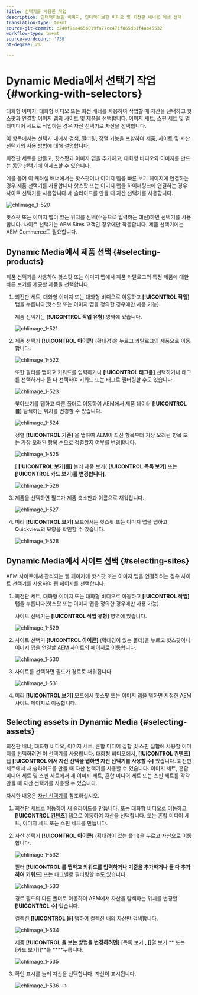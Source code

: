 ```yaml
---
title: 선택기를 사용한 작업
description: 인터랙티브한 이미지, 인터랙티브한 비디오 및 회전판 배너용 에셋 선택
translation-type: tm+mt
source-git-commit: c240f9aa465b019fa77cc471f865db1f4ab45532
workflow-type: tm+mt
source-wordcount: '738'
ht-degree: 2%

---
```



# Dynamic Media에서 선택기 작업 {#working-with-selectors}

대화형 이미지, 대화형 비디오 또는 회전 배너를 사용하여 작업할 때 자산을 선택하고 핫스팟과 연결할 이미지 맵의 사이트 및 제품을 선택합니다. 이미지 세트, 스핀 세트 및 멀티미디어 세트로 작업하는 경우 자산 선택기로 자산을 선택합니다.

이 항목에서는 선택기 내에서 검색, 필터링, 정렬 기능을 포함하여 제품, 사이트 및 자산 선택기의 사용 방법에 대해 설명합니다.

회전판 세트를 만들고, 핫스팟과 이미지 맵을 추가하고, 대화형 비디오와 이미지를 만드는 동안 선택기에 액세스할 수 있습니다.

예를 들어 이 캐러셀 배너에서는 핫스팟이나 이미지 맵을 빠른 보기 페이지에 연결하는 경우 제품 선택기를 사용합니다.핫스팟 또는 이미지 맵을 하이퍼링크에 연결하는 경우 사이트 선택기를 사용합니다.새 슬라이드를 만들 때 자산 선택기를 사용합니다.

![chlimage_1-520](assets/chlimage_1-520.png)

핫스팟 또는 이미지 맵이 있는 위치를 선택(수동으로 입력하는 대신)하면 선택기를 사용합니다. 사이트 선택기는 AEM Sites 고객인 경우에만 작동합니다. 제품 선택기에는 AEM Commerce도 필요합니다.

## Dynamic Media에서 제품 선택 {#selecting-products}

제품 선택기를 사용하여 핫스팟 또는 이미지 맵에서 제품 카탈로그의 특정 제품에 대한 빠른 보기를 제공할 제품을 선택합니다.

1. 회전판 세트, 대화형 이미지 또는 대화형 비디오로 이동하고 **[!UICONTROL 작업]** 탭을 누릅니다(핫스팟 또는 이미지 맵을 정의한 경우에만 사용 가능).

   제품 선택기는 **[!UICONTROL 작업 유형]** 영역에 있습니다.

   ![chlimage_1-521](assets/chlimage_1-521.png)

1. 제품 선택기 **[!UICONTROL 아이콘]** (확대경)을 누르고 카탈로그의 제품으로 이동합니다.

   ![chlimage_1-522](assets/chlimage_1-522.png)

   또한 필터를 탭하고 키워드를 입력하거나 **[!UICONTROL 태그를]** 선택하거나 태그를 선택하거나 둘 다 선택하여 키워드 또는 태그로 필터링할 수도 있습니다.

   ![chlimage_1-523](assets/chlimage_1-523.png)

   찾아보기를 탭하고 다른 폴더로 이동하여 AEM에서 제품 데이터 **[!UICONTROL 를]** 탐색하는 위치를 변경할 수 있습니다.

   ![chlimage_1-524](assets/chlimage_1-524.png)

   정렬 **[!UICONTROL 기준]** 을 탭하여 AEM이 최신 항목부터 가장 오래된 항목 또는 가장 오래된 항목 순으로 정렬할지 여부를 변경합니다.

   ![chlimage_1-525](assets/chlimage_1-525.png)

   [ **[!UICONTROL 보기]를]** 눌러 제품 보기( **[!UICONTROL 목록 보기]** 또는 **[!UICONTROL 카드 보기)를 변경합니다]**.

   ![chlimage_1-526](assets/chlimage_1-526.png)

1. 제품을 선택하면 필드가 제품 축소판과 이름으로 채워집니다.

   ![chlimage_1-527](assets/chlimage_1-527.png)

1. 미리 **[!UICONTROL 보기]** 모드에서는 핫스팟 또는 이미지 맵을 탭하고 Quickview의 모양을 확인할 수 있습니다.

   ![chlimage_1-528](assets/chlimage_1-528.png)

## Dynamic Media에서 사이트 선택 {#selecting-sites}

AEM 사이트에서 관리되는 웹 페이지에 핫스팟 또는 이미지 맵을 연결하려는 경우 사이트 선택기를 사용하여 웹 페이지를 선택합니다.

1. 회전판 세트, 대화형 이미지 또는 대화형 비디오로 이동하고 **[!UICONTROL 작업]** 탭을 누릅니다(핫스팟 또는 이미지 맵을 정의한 경우에만 사용 가능).

   사이트 선택기는 **[!UICONTROL 작업 유형]** 영역에 있습니다.

   ![chlimage_1-529](assets/chlimage_1-529.png)

1. 사이트 선택기 **[!UICONTROL 아이콘]** (확대경이 있는 폴더)을 누르고 핫스팟이나 이미지 맵을 연결할 AEM 사이트의 페이지로 이동합니다.

   ![chlimage_1-530](assets/chlimage_1-530.png)

1. 사이트를 선택하면 필드가 경로로 채워집니다.

   ![chlimage_1-531](assets/chlimage_1-531.png)

1. 미리 **[!UICONTROL 보기]** 모드에서 핫스팟 또는 이미지 맵을 탭하면 지정한 AEM 사이트 페이지로 이동합니다.

## Selecting assets in Dynamic Media {#selecting-assets}

회전판 배너, 대화형 비디오, 이미지 세트, 혼합 미디어 집합 및 스핀 집합에 사용할 이미지를 선택하려면 이 선택기를 사용합니다. 대화형 비디오에서, **[!UICONTROL 컨텐츠]** 탭 **[!UICONTROL 에서 자산 선택을 탭하면 자산 선택기를 사용할 수]** 있습니다. 회전판 세트에서 새 슬라이드를 만들 때 자산 선택기를 사용할 수 있습니다. 이미지 세트, 혼합 미디어 세트 및 스핀 세트에서 새 이미지 세트, 혼합 미디어 세트 또는 스핀 세트를 각각 만들 때 자산 선택기를 사용할 수 있습니다.

자세한 내용은 [자산 선택기를](/help/assets/search-assets.md#assetselector) 참조하십시오.

1. 회전판 세트로 이동하여 새 슬라이드를 만듭니다. 또는 대화형 비디오로 이동하고 **[!UICONTROL 컨텐츠]** 탭으로 이동하여 자산을 선택합니다. 또는 혼합 미디어 세트, 이미지 세트 또는 스핀 세트를 만듭니다.
1. 자산 선택기 **[!UICONTROL 아이콘]** (확대경이 있는 폴더)을 누르고 자산으로 이동합니다.

   ![chlimage_1-532](assets/chlimage_1-532.png)

   필터 **[!UICONTROL 를 탭하고 키워드를 입력하거나 기준을 추가하거나 둘 다 추가하여 키워드]** 또는 태그별로 필터링할 수도 있습니다.

   ![chlimage_1-533](assets/chlimage_1-533.png)

   경로 필드의 다른 폴더로 이동하여 AEM에서 자산을 탐색하는 위치를 변경할 **[!UICONTROL 수]** 있습니다.

   컬렉션 **[!UICONTROL 을]** 탭하여 컬렉션 내의 자산만 검색합니다.

   ![chlimage_1-534](assets/chlimage_1-534.png)

   제품 **[!UICONTROL 을 보는 방법을 변경하려면]** [목록 보기 **, []**&#x200B;열 보기 ** 또는 [카드 보기]]**&#x200B;를 ****&#x200B;누릅니다.

   ![chlimage_1-535](assets/chlimage_1-535.png)

1. 확인 표시를 눌러 자산을 선택합니다. 자산이 표시됩니다.

   ![chlimage_1-536](assets/chlimage_1-536.png)
-->
